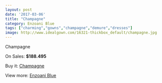 ```yaml
---
layout: post
date: '2017-03-06'
title: "Champagne"
category: Enzoani Blue
tags: ["charming","gowns","champagne","demure","dresses"]
image: http://www.idealgown.com/16321-thickbox_default/champagne.jpg
---
```

Champagne

On Sales: **$188.495**
<a href="https://www.idealgown.com/en/enzoani-blue/6504-champagne.html"><amp-img layout="responsive" width="600" height="600" src="//www.idealgown.com/16321-thickbox_default/champagne.jpg" alt="Champagne 0" /></a>
<a href="https://www.idealgown.com/en/enzoani-blue/6504-champagne.html"><amp-img layout="responsive" width="600" height="600" src="//www.idealgown.com/16322-thickbox_default/champagne.jpg" alt="Champagne 1" /></a>

Buy it: [Champagne](https://www.idealgown.com/en/enzoani-blue/6504-champagne.html "Champagne")

View more: [Enzoani Blue](https://www.idealgown.com/en/95-enzoani-blue "Enzoani Blue")